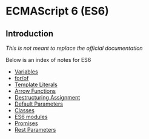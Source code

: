 # ECMAScript 6 (ES6)

## Introduction

_This is not meant to replace the official documentation_

Below is an index of notes for ES6

- [Variables][Variables]
- [for/of][for-of]
- [Template Literals][Template Literals]
- [Arrow Functions][Arrow Functions]
- [Destructuring Assignment][Destructuring Assignment]
- [Default Parameters][Default Parameters]
- [Classes][Classes]
- [ES6 modules][ES6 modules]
- [Promises][Promises]
- [Rest Parameters][Rest Parameters]

[Variables]: ./variables.md
[for-of]: ./for-of.md
[Template Literals]: ./template-literals.md
[Arrow Functions]: ./arrow-functions.md
[Destructuring Assignment]: ./destructuring-assignment.md
[Default Parameters]: ./default-parameters.md
[Classes]: ./classes.md
[ES6 Modules]: ./es6-modules.md
[Promises]: ./promises.md
[Rest Parameters]: ./rest-parameters.md
